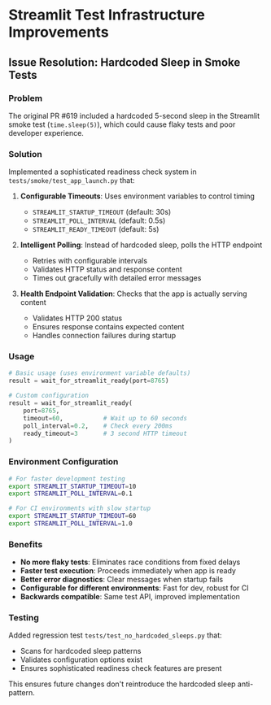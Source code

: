 # Streamlit Test Infrastructure Improvements

## Issue Resolution: Hardcoded Sleep in Smoke Tests

### Problem
The original PR #619 included a hardcoded 5-second sleep in the Streamlit smoke test (`time.sleep(5)`), which could cause flaky tests and poor developer experience.

### Solution
Implemented a sophisticated readiness check system in `tests/smoke/test_app_launch.py` that:

1. **Configurable Timeouts**: Uses environment variables to control timing
   - `STREAMLIT_STARTUP_TIMEOUT` (default: 30s)
   - `STREAMLIT_POLL_INTERVAL` (default: 0.5s) 
   - `STREAMLIT_READY_TIMEOUT` (default: 5s)

2. **Intelligent Polling**: Instead of hardcoded sleep, polls the HTTP endpoint
   - Retries with configurable intervals
   - Validates HTTP status and response content
   - Times out gracefully with detailed error messages

3. **Health Endpoint Validation**: Checks that the app is actually serving content
   - Validates HTTP 200 status
   - Ensures response contains expected content
   - Handles connection failures during startup

### Usage

```python
# Basic usage (uses environment variable defaults)
result = wait_for_streamlit_ready(port=8765)

# Custom configuration  
result = wait_for_streamlit_ready(
    port=8765,
    timeout=60,           # Wait up to 60 seconds
    poll_interval=0.2,    # Check every 200ms
    ready_timeout=3       # 3 second HTTP timeout
)
```

### Environment Configuration

```bash
# For faster development testing
export STREAMLIT_STARTUP_TIMEOUT=10
export STREAMLIT_POLL_INTERVAL=0.1

# For CI environments with slow startup
export STREAMLIT_STARTUP_TIMEOUT=60
export STREAMLIT_POLL_INTERVAL=1.0
```

### Benefits

- **No more flaky tests**: Eliminates race conditions from fixed delays
- **Faster test execution**: Proceeds immediately when app is ready
- **Better error diagnostics**: Clear messages when startup fails
- **Configurable for different environments**: Fast for dev, robust for CI
- **Backwards compatible**: Same test API, improved implementation

### Testing

Added regression test `tests/test_no_hardcoded_sleeps.py` that:
- Scans for hardcoded sleep patterns
- Validates configuration options exist
- Ensures sophisticated readiness check features are present

This ensures future changes don't reintroduce the hardcoded sleep anti-pattern.